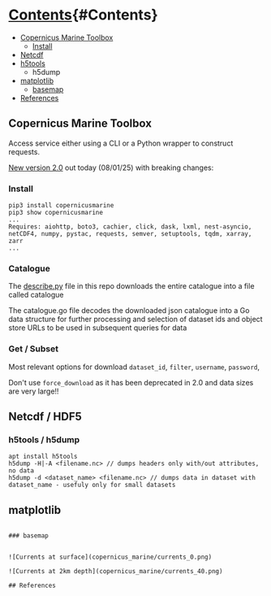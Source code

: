 # [Contents](#Contents){#Contents}
- [Copernicus Marine Toolbox](#Copernicus-Marine-Toolbox)
  - [Install](#install)
- [Netcdf](#netcdf)
- [h5tools](#h5tools)
  - h5dump
- [matplotlib](#matplotlib)
  - [basemap](#basemap)
- [References](#references)

## Copernicus Marine Toolbox

Access service either using a CLI or a Python wrapper to construct requests.

[New version 2.0](https://help.marine.copernicus.eu/en/articles/9978784-what-s-new-in-version-2-0-0-of-the-copernicus-marine-toolbox) out today (08/01/25) with breaking changes:


### Install 
```
pip3 install copernicusmarine
pip3 show copernicusmarine
...
Requires: aiohttp, boto3, cachier, click, dask, lxml, nest-asyncio, netCDF4, numpy, pystac, requests, semver, setuptools, tqdm, xarray, zarr
...
```

### Catalogue

The [describe.py]() file in this repo downloads the entire catalogue into a file called catalogue

The catalogue.go file decodes the downloaded json catalogue into a Go data structure for further processing and selection of dataset ids and object store URLs to be used in subsequent queries for data

### Get / Subset

Most relevant options for download `dataset_id`, `filter`, `username`, `password`,

Don't use `force_download` as it has been deprecated in 2.0 and data sizes are very large!!

## Netcdf / HDF5


### h5tools / h5dump

```
apt install h5tools
h5dump -H|-A <filename.nc> // dumps headers only with/out attributes, no data
h5dump -d <dataset_name> <filename.nc> // dumps data in dataset with dataset_name - usefuly only for small datasets
```

## matplotlib

```

### basemap


![Currents at surface](copernicus_marine/currents_0.png)

![Currents at 2km depth](copernicus_marine/currents_40.png)

## References 
